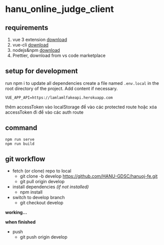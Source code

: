 # hanu_online_judge_client

## requirements
1. vue 3 extension [download](https://chrome.google.com/webstore/detail/vuejs-devtools/ljjemllljcmogpfapbkkighbhhppjdbg?hl=en)
2. vue-cli [download](https://cli.vuejs.org/guide/installation.html)
3. nodejs&npm [download](https://nodejs.org/en/download/)
4. Prettier, download from vs code marketplace

## setup for development
run npm i to update all dependencies
create a file named `.env.local` in the root directory of the project. Add content if necessary.
```
VUE_APP_API=https://lamlamlfakeapi.herokuapp.com
```

thêm accessToken vào localStorage để vào các protected route
hoặc xóa accessToken đi để vào các auth route
## command

```
npm run serve
npm run build
```

## git workflow

* fetch (or clone) repo to local
    * git clone -b develop https://github.com/HANU-GDSC/hanuoj-fe.git
    * git pull origin develop
* install dependencies *(if not installed)*
    * npm install
* switch to develop branch
    * git checkout develop

**working...**

**when finished**

* push
    * git push origin develop